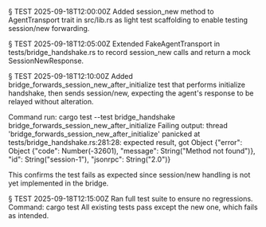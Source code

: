 § TEST 2025-09-18T12:00:00Z
Added session_new method to AgentTransport trait in src/lib.rs as light test scaffolding to enable testing session/new forwarding.

§ TEST 2025-09-18T12:05:00Z
Extended FakeAgentTransport in tests/bridge_handshake.rs to record session_new calls and return a mock SessionNewResponse.

§ TEST 2025-09-18T12:10:00Z
Added bridge_forwards_session_new_after_initialize test that performs initialize handshake, then sends session/new, expecting the agent's response to be relayed without alteration.

Command run: cargo test --test bridge_handshake bridge_forwards_session_new_after_initialize
Failing output:
thread 'bridge_forwards_session_new_after_initialize' panicked at tests/bridge_handshake.rs:281:28:
expected result, got Object {"error": Object {"code": Number(-32601), "message": String("Method not found")}, "id": String("session-1"), "jsonrpc": String("2.0")}

This confirms the test fails as expected since session/new handling is not yet implemented in the bridge.

§ TEST 2025-09-18T12:15:00Z
Ran full test suite to ensure no regressions.
Command: cargo test
All existing tests pass except the new one, which fails as intended.